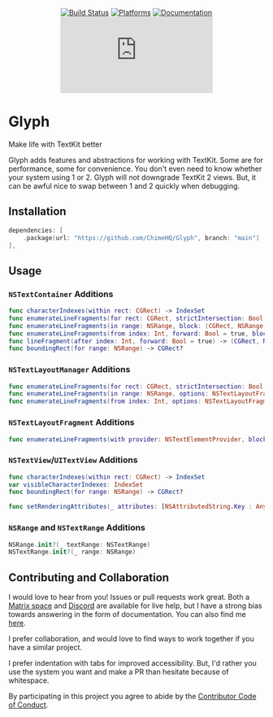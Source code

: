 <div align="center">

[![Build Status][build status badge]][build status]
[![Platforms][platforms badge]][platforms]
[![Documentation][documentation badge]][documentation]
[![Matrix][matrix badge]][matrix]

</div>

# Glyph
Make life with TextKit better

Glyph adds features and abstractions for working with TextKit. Some are for performance, some for convenience. You don't even need to know whether your system using 1 or 2. Glyph will not downgrade TextKit 2 views. But, it can be awful nice to swap between 1 and 2 quickly when debugging.

## Installation

```swift
dependencies: [
    .package(url: "https://github.com/ChimeHQ/Glyph", branch: "main")
],
```

## Usage

### `NSTextContainer` Additions

```swift
func characterIndexes(within rect: CGRect) -> IndexSet
func enumerateLineFragments(for rect: CGRect, strictIntersection: Bool, block: (CGRect, NSRange, inout Bool) -> Void)
func enumerateLineFragments(in range: NSRange, block: (CGRect, NSRange, inout Bool) -> Void)
func enumerateLineFragments(from index: Int, forward: Bool = true, block: (CGRect, NSRange, inout Bool) -> Void)
func lineFragment(after index: Int, forward: Bool = true) -> (CGRect, NSRange)?
func boundingRect(for range: NSRange) -> CGRect?
```

### `NSTextLayoutManager` Additions

```swift
func enumerateLineFragments(for rect: CGRect, strictIntersection: Bool = true, options: NSTextLayoutFragment.EnumerationOptions = [], block: (CGRect, NSRange, inout Bool) -> Void)
func enumerateLineFragments(in range: NSRange, options: NSTextLayoutFragment.EnumerationOptions = [], block: (CGRect, NSRange, inout Bool) -> Void)
func enumerateLineFragments(from index: Int, options: NSTextLayoutFragment.EnumerationOptions = [], block: (CGRect, NSRange, inout Bool) -> Void)
```

### `NSTextLayoutFragment` Additions

```swift
func enumerateLineFragments(with provider: NSTextElementProvider, block: (NSTextLineFragment, CGRect, NSRange) -> Void)
```

### `NSTextView`/`UITextView` Additions

```swift
func characterIndexes(within rect: CGRect) -> IndexSet
var visibleCharacterIndexes: IndexSet
func boundingRect(for range: NSRange) -> CGRect?

func setRenderingAttributes(_ attributes: [NSAttributedString.Key : Any], for range: NSRange)
```

### `NSRange` and `NSTextRange` Additions

```swift
NSRange.init?(_ textRange: NSTextRange)
NSTextRange.init?(_ range: NSRange)
```

## Contributing and Collaboration

I would love to hear from you! Issues or pull requests work great. Both a [Matrix space][matrix] and [Discord][discord] are available for live help, but I have a strong bias towards answering in the form of documentation. You can also find me [here](https://www.massicotte.org/about).

I prefer collaboration, and would love to find ways to work together if you have a similar project.

I prefer indentation with tabs for improved accessibility. But, I'd rather you use the system you want and make a PR than hesitate because of whitespace.

By participating in this project you agree to abide by the [Contributor Code of Conduct](CODE_OF_CONDUCT.md).

[build status]: https://github.com/ChimeHQ/Glyph/actions
[build status badge]: https://github.com/ChimeHQ/Glyph/workflows/CI/badge.svg
[platforms]: https://swiftpackageindex.com/ChimeHQ/Glyph
[platforms badge]: https://img.shields.io/endpoint?url=https%3A%2F%2Fswiftpackageindex.com%2Fapi%2Fpackages%2FChimeHQ%2FGlyph%2Fbadge%3Ftype%3Dplatforms
[documentation]: https://swiftpackageindex.com/ChimeHQ/Glyph/main/documentation
[documentation badge]: https://img.shields.io/badge/Documentation-DocC-blue
[matrix]: https://matrix.to/#/%23chimehq%3Amatrix.org
[matrix badge]: https://img.shields.io/matrix/chimehq%3Amatrix.org?label=Matrix
[discord]: https://discord.gg/esFpX6sErJ
